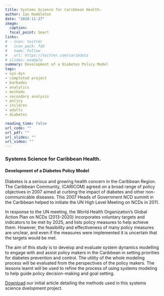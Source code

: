 ```yaml
---
title: Systems Science for Caribbean Health. 
author: Ian Hambleton
date: "2020-11-27"
image:
  caption:
  focal_point: Smart
links:
# - icon: twitter
#   icon_pack: fab
#   name: Follow
#   url: https://twitter.com/caribdata
# slides: example
summary: Development of a Diabetes Policy Model
tags:
- sys-dyn
- completed project
- barbados
- analytics
- methods
- secondary analysis
- policy
- children
- adults
- diabetes

reading_time: false
url_code: ""
url_pdf: ""
url_slides: ""
url_video: ""
---
```


### Systems Science for Caribbean Health. 
#### Development of a Diabetes Policy Model

Diabetes is a serious and growing health concern in the Caribbean Region. The Caribbean Community, (CARICOM) agreed on a broad range of policy objectives in 2007 aimed at curbing the impact of diabetes and other non-communicable diseases. This 2007 Heads of Government NCD summit in the Caribbean helped to initiate the UN High Level Meeting on NCDs in 2011. 

In response to the UN meeting, the World Health Organization’s Global Action Plan on NCDs (2013-2020) incorporates voluntary targets and indicators to be met by 2025, and lists policy measures to help achieve them. However, the feasibility and effectiveness of many policy measures are unclear, and even if the measures were implemented it is uncertain that the targets would be met. 

The aim of this study is to develop and evaluate system dynamics modelling to engage with and assist policy makers in the Caribbean in setting priorities for diabetes prevention and control. The utility of the whole modeling process will be evaluated from the perspectives of the policy makers. The lessons learnt will be used to refine the process of using systems modeling to help guide policy decision-making and goal setting. 

[Download](https://health-policy-systems.biomedcentral.com/articles/10.1186/s12961-016-0150-z) our initial article detailing the methods used in this systems science dvelopment project.